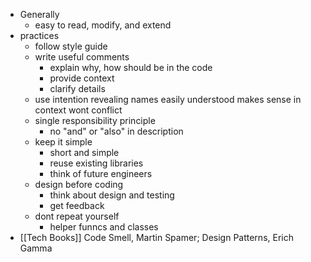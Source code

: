 - Generally
    - easy to read, modify, and extend
- practices
    - follow style guide
    - write useful comments
        - explain why, how should be in the code
        - provide context
        - clarify details
    - use intention revealing names
        easily understood
        makes sense in context
        wont conflict
    - single responsibility principle
        - no "and" or "also" in description
    - keep it simple
        - short and simple
        - reuse existing libraries
        - think of future engineers
    - design before coding
        - think about design and testing
        - get feedback
    - dont repeat yourself
        - helper funncs and classes
- [[Tech Books]] Code Smell, Martin Spamer; Design Patterns, Erich Gamma
